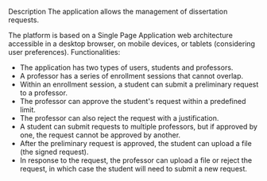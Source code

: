 Description
The application allows the management of dissertation requests.

The platform is based on a Single Page Application web architecture accessible in a desktop browser, on mobile devices, or tablets (considering user preferences).
Functionalities:

- The application has two types of users, students and professors.
- A professor has a series of enrollment sessions that cannot overlap.
- Within an enrollment session, a student can submit a preliminary request to a professor.
- The professor can approve the student's request within a predefined limit.
- The professor can also reject the request with a justification.
- A student can submit requests to multiple professors, but if approved by one, the request cannot be approved by another.
- After the preliminary request is approved, the student can upload a file (the signed request).
- In response to the request, the professor can upload a file or reject the request, in which case the student will need to submit a new request.
